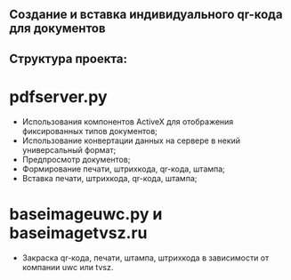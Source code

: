 ## Создание и вставка индивидуального qr-кода для документов

## Структура проекта: 

# pdfserver.py 

- Использования компонентов ActiveX для отображения фиксированных типов документов;
- Использование конвертации данных на сервере в некий универсальный формат;
- Предпросмотр документов;
- Формирование печати, штрихкода, qr-кода, штампа;
- Вставка печати, штрихкода, qr-кода, штампа;

# baseimageuwc.py  и baseimagetvsz.ru 

- Закраска qr-кода, печати, штампа, штрихкода в зависимости от компании uwc или tvsz.
